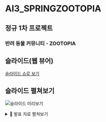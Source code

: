 # AI3_SPRINGZOOTOPIA
## 정규 1차 프로젝트
### 반려 동물 커뮤니티 - ZOOTOPIA

## 슬라이드(웹 뷰어)
[슬라이드 쇼로 보기](https://yoosik-shin.github.io/AI3_TEAM_ZOOTOPIA/)

## 슬라이드 펼쳐보기
![슬라이드 미리보기](./slides/00.png)
<details>
  <summary>📑 발표 자료 펼쳐보기</summary>
  <img src="./slides/01.png" width="900" />
  <img src="./slides/02.png" width="900" />
  <img src="./slides/03.png" width="900" />
  <img src="./slides/04.png" width="900" />
  <img src="./slides/05.png" width="900" />
  <img src="./slides/06.png" width="900" />
  <img src="./slides/07.png" width="900" />
  <img src="./slides/08.png" width="900" />
  <img src="./slides/09.png" width="900" />
  <img src="./slides/10.png" width="900" />
  <img src="./slides/11.png" width="900" />
  <img src="./slides/12.png" width="900" />
  <img src="./slides/13.png" width="900" />
  <img src="./slides/14.png" width="900" />
  <img src="./slides/15.png" width="900" />
  <img src="./slides/16.png" width="900" />
  <img src="./slides/17.png" width="900" />
  <img src="./slides/18.png" width="900" />
  <img src="./slides/19.png" width="900" />
</details>
